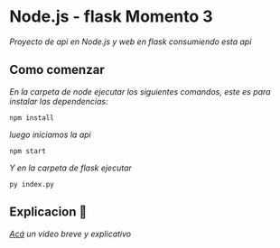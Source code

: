 # Node.js - flask Momento 3
_Proyecto de api en Node.js y web en flask consumiendo esta api_

## Como comenzar
_En la carpeta de node ejecutar los siguientes comandos, este es para instalar las dependencias:_
```
npm install
```
_luego iniciamos la api_
```
npm start
```

_Y en la carpeta de flask ejecutar_
```
py index.py
```

## Explicacion 📖
_[Acá](https://www.youtube.com/watch?v=AMH2wUq9xVs) un video breve y explicativo_
